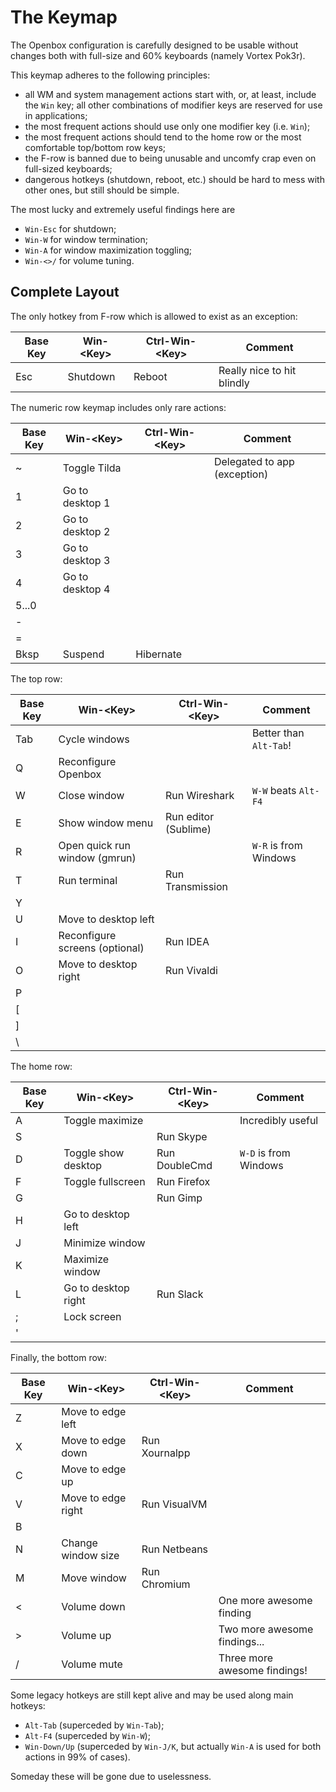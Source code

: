 The Keymap
==========

The Openbox configuration is carefully designed to be usable without changes both with full-size
and 60% keyboards (namely Vortex Pok3r).

This keymap adheres to the following principles:

* all WM and system management actions start with, or, at least, include the `Win` key;
  all other combinations of modifier keys are reserved for use in applications;
* the most frequent actions should use only one modifier key (i.e. `Win`);
* the most frequent actions should tend to the home row or the most comfortable top/bottom row keys;
* the F-row is banned due to being unusable and uncomfy crap even on full-sized keyboards;
* dangerous hotkeys (shutdown, reboot, etc.) should be hard to mess with other ones, but still should be simple.

The most lucky and extremely useful findings here are

* `Win-Esc` for shutdown;
* `Win-W` for window termination;
* `Win-A` for window maximization toggling;
* `Win-<>/` for volume tuning.



Complete Layout
---------------

The only hotkey from F-row which is allowed to exist as an exception:

Base Key | Win-\<Key\>                      | Ctrl-Win-\<Key\>       | Comment
---------|----------------------------------|------------------------|-----------------------------
Esc      | Shutdown                         | Reboot                 | Really nice to hit blindly


The numeric row keymap includes only rare actions:

Base Key | Win-\<Key\>                      | Ctrl-Win-\<Key\>       | Comment
---------|----------------------------------|------------------------|-----------------------------
~        | Toggle Tilda                     |                        | Delegated to app (exception)
1        | Go to desktop 1                  |                        |
2        | Go to desktop 2                  |                        |
3        | Go to desktop 3                  |                        |
4        | Go to desktop 4                  |                        |
5...0    |                                  |                        |
\-       |                                  |                        |
=        |                                  |                        |
Bksp     | Suspend                          | Hibernate              |


The top row:

Base Key | Win-\<Key\>                      | Ctrl-Win-\<Key\>       | Comment
---------|----------------------------------|------------------------|-----------------------------
Tab      | Cycle windows                    |                        | Better than `Alt-Tab`!
Q        | Reconfigure Openbox              |                        |
W        | Close window                     | Run Wireshark          | `W-W` beats `Alt-F4`
E        | Show window menu                 | Run editor (Sublime)   |
R        | Open quick run window (gmrun)    |                        | `W-R` is from Windows
T        | Run terminal                     | Run Transmission       |
Y        |                                  |                        |
U        | Move to desktop left             |                        |
I        | Reconfigure screens (optional)   | Run IDEA               |
O        | Move to desktop right            | Run Vivaldi            |
P        |                                  |                        |
[        |                                  |                        |
]        |                                  |                        |
\        |                                  |                        |


The home row:

Base Key | Win-\<Key\>                      | Ctrl-Win-\<Key\>       | Comment
---------|----------------------------------|------------------------|-----------------------------
A        | Toggle maximize                  |                        | Incredibly useful
S        |                                  | Run Skype              |
D        | Toggle show desktop              | Run DoubleCmd          | `W-D` is from Windows
F        | Toggle fullscreen                | Run Firefox            |
G        |                                  | Run Gimp               |
H        | Go to desktop left               |                        |
J        | Minimize window                  |
K        | Maximize window                  |
L        | Go to desktop right              | Run Slack
;        | Lock screen                      |
'        |                                  |


Finally, the bottom row:

Base Key | Win-\<Key\>                      | Ctrl-Win-\<Key\>       | Comment
---------|----------------------------------|------------------------|-----------------------------
Z        | Move to edge left                |                        |
X        | Move to edge down                | Run Xournalpp          |
C        | Move to edge up                  |                        |
V        | Move to edge right               | Run VisualVM           |
B        |                                  |                        |
N        | Change window size               | Run Netbeans           |
M        | Move window                      | Run Chromium           |
\<       | Volume down                      |                        | One more awesome finding
\>       | Volume up                        |                        | Two more awesome findings...
/        | Volume mute                      |                        | Three more awesome findings!



Some legacy hotkeys are still kept alive and may be used along main hotkeys:

* `Alt-Tab` (superceded by `Win-Tab`);
* `Alt-F4` (superceded by `Win-W`);
* `Win-Down/Up` (superceded by `Win-J/K`, but actually `Win-A` is used for both actions in 99% of cases).

Someday these will be gone due to uselessness.
